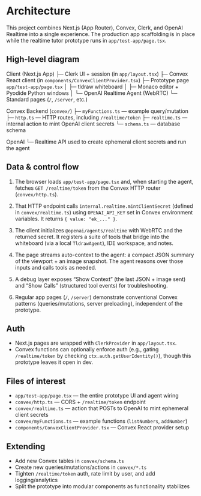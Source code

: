 # Architecture

This project combines Next.js (App Router), Convex, Clerk, and OpenAI Realtime into a single experience. The production app scaffolding is in place while the realtime tutor prototype runs in `app/test-app/page.tsx`.

## High-level diagram

Client (Next.js App)
  ├─ Clerk UI + session (in `app/layout.tsx`)
  ├─ Convex React client (in `components/ConvexClientProvider.tsx`)
  ├─ Prototype page `app/test-app/page.tsx`
  │    ├─ tldraw whiteboard
  │    ├─ Monaco editor + Pyodide Python windows
  │    └─ OpenAI Realtime Agent (WebRTC)
  └─ Standard pages (`/`, `/server`, etc.)

Convex Backend (`convex/`)
  ├─ `myFunctions.ts` — example query/mutation
  ├─ `http.ts` — HTTP routes, including `/realtime/token`
  ├─ `realtime.ts` — internal action to mint OpenAI client secrets
  └─ `schema.ts` — database schema

OpenAI
  └─ Realtime API used to create ephemeral client secrets and run the agent

## Data & control flow

1) The browser loads `app/test-app/page.tsx` and, when starting the agent, fetches `GET /realtime/token` from the Convex HTTP router (`convex/http.ts`).

2) That HTTP endpoint calls `internal.realtime.mintClientSecret` (defined in `convex/realtime.ts`) using `OPENAI_API_KEY` set in Convex environment variables. It returns `{ value: "ek_..." }`.

3) The client initializes `@openai/agents/realtime` with WebRTC and the returned secret. It registers a suite of tools that bridge into the whiteboard (via a local `TldrawAgent`), IDE workspace, and notes.

4) The page streams auto-context to the agent: a compact JSON summary of the viewport + an image snapshot. The agent reasons over those inputs and calls tools as needed.
5) A debug layer exposes “Show Context” (the last JSON + image sent) and “Show Calls” (structured tool events) for troubleshooting.

5) Regular app pages (`/`, `/server`) demonstrate conventional Convex patterns (queries/mutations, server preloading), independent of the prototype.

## Auth

- Next.js pages are wrapped with `ClerkProvider` in `app/layout.tsx`.
- Convex functions can optionally enforce auth (e.g., gating `/realtime/token` by checking `ctx.auth.getUserIdentity()`), though this prototype leaves it open in dev.

## Files of interest

- `app/test-app/page.tsx` — the entire prototype UI and agent wiring
- `convex/http.ts` — CORS + `/realtime/token` endpoint
- `convex/realtime.ts` — action that POSTs to OpenAI to mint ephemeral client secrets
- `convex/myFunctions.ts` — example functions (`listNumbers`, `addNumber`)
- `components/ConvexClientProvider.tsx` — Convex React provider setup

## Extending

- Add new Convex tables in `convex/schema.ts`
- Create new queries/mutations/actions in `convex/*.ts`
- Tighten `/realtime/token` auth, rate limit by user, and add logging/analytics
- Split the prototype into modular components as functionality stabilizes


